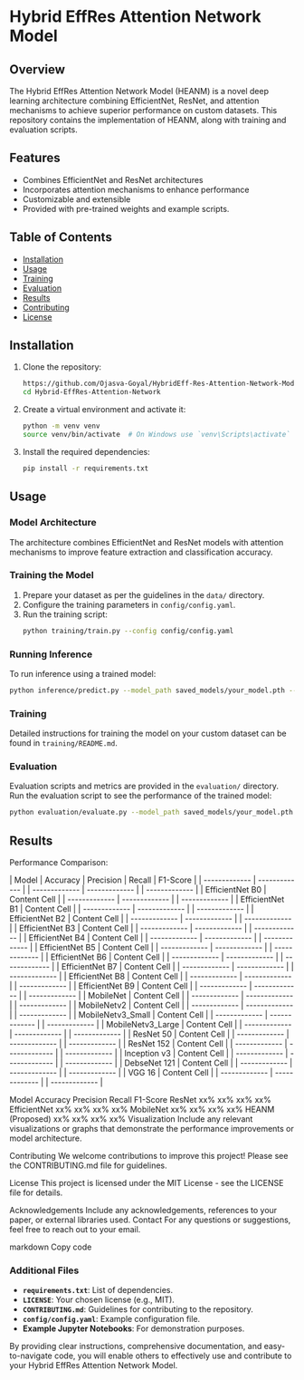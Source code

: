 # Hybrid EffRes Attention Network Model

## Overview
The Hybrid EffRes Attention Network Model (HEANM) is a novel deep learning architecture combining EfficientNet, ResNet, and attention mechanisms to achieve superior performance on custom datasets. This repository contains the implementation of HEANM, along with training and evaluation scripts.

## Features
- Combines EfficientNet and ResNet architectures
- Incorporates attention mechanisms to enhance performance
- Customizable and extensible
- Provided with pre-trained weights and example scripts.

## Table of Contents
- [Installation](#installation)
- [Usage](#usage)
- [Training](training)
- [Evaluation](#evaluation)
- [Results](#results)
- [Contributing](contributing)
- [License](#license)

## Installation
1. Clone the repository:
    ```bash
    https://github.com/Ojasva-Goyal/HybridEff-Res-Attention-Network-Model.git
    cd Hybrid-EffRes-Attention-Network
    ```

2. Create a virtual environment and activate it:
    ```bash
    python -m venv venv
    source venv/bin/activate  # On Windows use `venv\Scripts\activate`
    ```

3. Install the required dependencies:
    ```bash
    pip install -r requirements.txt
    ```

## Usage
### Model Architecture
The architecture combines EfficientNet and ResNet models with attention mechanisms to improve feature extraction and classification accuracy.

### Training the Model
1. Prepare your dataset as per the guidelines in the `data/` directory.
2. Configure the training parameters in `config/config.yaml`.
3. Run the training script:
    ```bash
    python training/train.py --config config/config.yaml
    ```

### Running Inference
To run inference using a trained model:
```bash
python inference/predict.py --model_path saved_models/your_model.pth --input_path path/to/your/input
```

### Training
Detailed instructions for training the model on your custom dataset can be found in `training/README.md`.

### Evaluation
Evaluation scripts and metrics are provided in the `evaluation/` directory. Run the evaluation script to see the performance of the trained model:

``` bash
python evaluation/evaluate.py --model_path saved_models/your_model.pth --data_path path/to/your/test_data
```
## Results
Performance Comparison:

| Model  | Accuracy |  Precision |  Recall |  F1-Score |
| ------------- | ------------- |  | ------------- | ------------- | | ------------- |
| EfficientNet B0  | Content Cell  | | ------------- | ------------- | | ------------- |
| EfficientNet B1  | Content Cell  |  | ------------- | ------------- | | ------------- |
| EfficientNet B2  | Content Cell  |  | ------------- | ------------- | | ------------- |
| EfficientNet B3  | Content Cell  |  | ------------- | ------------- | | ------------- |
| EfficientNet B4  | Content Cell  |  | ------------- | ------------- | | ------------- |
| EfficientNet B5  | Content Cell  |  | ------------- | ------------- | | ------------- |
| EfficientNet B6  | Content Cell  |  | ------------- | ------------- | | ------------- |
| EfficientNet B7  | Content Cell  |  | ------------- | ------------- | | ------------- |
| EfficientNet B8  | Content Cell  |  | ------------- | ------------- | | ------------- |
| EfficientNet B9  | Content Cell  |  | ------------- | ------------- | | ------------- |
| MobileNet  | Content Cell  |  | ------------- | ------------- | | ------------- |
| MobileNetv2  | Content Cell  |  | ------------- | ------------- | | ------------- |
| MobileNetv3_Small  | Content Cell  |  | ------------- | ------------- | | ------------- |
| MobileNetv3_Large  | Content Cell  |  | ------------- | ------------- | | ------------- |
| ResNet 50  | Content Cell  |  | ------------- | ------------- | | ------------- |
| ResNet 152  | Content Cell  |  | ------------- | ------------- | | ------------- |
| Inception v3  | Content Cell  |  | ------------- | ------------- | | ------------- |
| DebseNet 121  | Content Cell  |  | ------------- | ------------- | | ------------- |
| VGG 16  | Content Cell  |  | ------------- | ------------- | | ------------- |

Model	Accuracy	Precision	Recall	F1-Score
ResNet	xx%	xx%	xx%	xx%
EfficientNet	xx%	xx%	xx%	xx%
MobileNet	xx%	xx%	xx%	xx%
HEANM (Proposed)	xx%	xx%	xx%	xx%
Visualization
Include any relevant visualizations or graphs that demonstrate the performance improvements or model architecture.

Contributing
We welcome contributions to improve this project! Please see the CONTRIBUTING.md file for guidelines.

License
This project is licensed under the MIT License - see the LICENSE file for details.

Acknowledgements
Include any acknowledgements, references to your paper, or external libraries used.
Contact
For any questions or suggestions, feel free to reach out to your email.

markdown
Copy code

### Additional Files
- **`requirements.txt`**: List of dependencies.
- **`LICENSE`**: Your chosen license (e.g., MIT).
- **`CONTRIBUTING.md`**: Guidelines for contributing to the repository.
- **`config/config.yaml`**: Example configuration file.
- **Example Jupyter Notebooks**: For demonstration purposes.

By providing clear instructions, comprehensive documentation, and easy-to-navigate code, you will enable others to effectively use and contribute to your Hybrid EffRes Attention Network Model.

